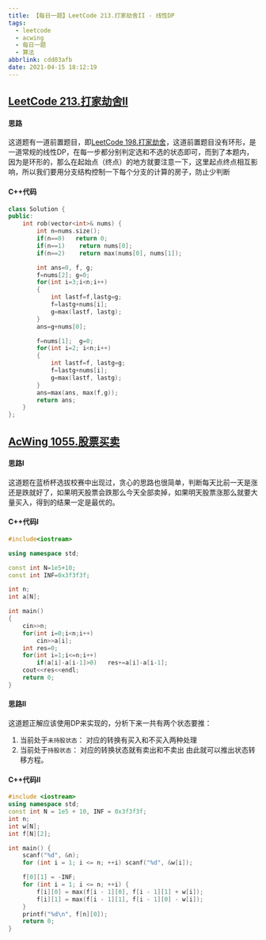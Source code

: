 ```yaml
---
title: 【每日一题】LeetCode 213.打家劫舍II - 线性DP
tags:
  - leetcode
  - acwing
  - 每日一题
  - 算法
abbrlink: cdd03afb
date: 2021-04-15 18:12:19
---
```

## [LeetCode 213.打家劫舍II](https://leetcode-cn.com/problems/house-robber-ii/)
#### 思路
这道题有一道前置题目，即[LeetCode 198.打家劫舍](https://leetcode.com/problems/house-robber/description/)，这道前置题目没有环形，是一道常规的线性DP，在每一步都分别判定选和不选的状态即可，而到了本题内，因为是环形的，那么在起始点（终点）的地方就要注意一下，这里起点终点相互影响，所以我们要用分支结构控制一下每个分支的计算的房子，防止少判断
#### C++代码
```c++
class Solution {
public:
    int rob(vector<int>& nums) {
        int n=nums.size();
        if(n==0)   return 0;
        if(n==1)    return nums[0];
        if(n==2)    return max(nums[0], nums[1]);

        int ans=0, f, g;
        f=nums[2]; g=0;
        for(int i=3;i<n;i++)
        {
            int lastf=f,lastg=g;
            f=lastg+nums[i];
            g=max(lastf, lastg);
        }
        ans=g+nums[0];

        f=nums[1];  g=0;
        for(int i=2; i<n;i++)
        {
            int lastf=f, lastg=g;
            f=lastg+nums[i];
            g=max(lastf, lastg);
        }    
        ans=max(ans, max(f,g));
        return ans;
    }
};
```
## [AcWing 1055.股票买卖](https://www.acwing.com/problem/content/1057/)
#### 思路I
这道题在蓝桥杯选拔校赛中出现过，贪心的思路也很简单，判断每天比前一天是涨还是跌就好了，如果明天股票会跌那么今天全部卖掉，如果明天股票涨那么就要大量买入，得到的结果一定是最优的。
#### C++代码I
```c++
#include<iostream>

using namespace std;

const int N=1e5+10;
const int INF=0x3f3f3f;

int n;
int a[N];

int main()
{
    cin>>n;
    for(int i=0;i<n;i++)
        cin>>a[i];
    int res=0;
    for(int i=1;i<=n;i++)
        if(a[i]-a[i-1]>0)   res+=a[i]-a[i-1];
    cout<<res<<endl;
    return 0;
}
```
#### 思路II
这道题正解应该使用DP来实现的，分析下来一共有两个状态要推：
1. 当前处于`未持股状态`：
对应的转换有买入和不买入两种处理
2. 当前处于`持股状态`：
对应的转换状态就有卖出和不卖出
由此就可以推出状态转移方程。
#### C++代码II
```c++
#include <iostream>
using namespace std;
const int N = 1e5 + 10, INF = 0x3f3f3f;
int n;
int w[N];
int f[N][2];

int main() {
    scanf("%d", &n);
    for (int i = 1; i <= n; ++i) scanf("%d", &w[i]);

    f[0][1] = -INF;
    for (int i = 1; i <= n; ++i) {
        f[i][0] = max(f[i - 1][0], f[i - 1][1] + w[i]);
        f[i][1] = max(f[i - 1][1], f[i - 1][0] - w[i]);
    }
    printf("%d\n", f[n][0]);
    return 0;
}
```